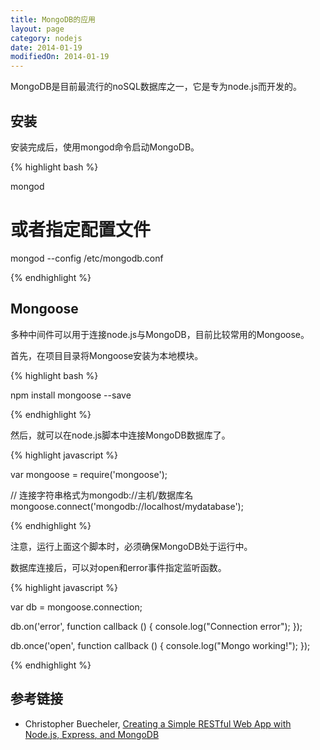 ```yaml
---
title: MongoDB的应用
layout: page
category: nodejs
date: 2014-01-19
modifiedOn: 2014-01-19
---
```


MongoDB是目前最流行的noSQL数据库之一，它是专为node.js而开发的。

## 安装

安装完成后，使用mongod命令启动MongoDB。

{% highlight bash %}

mongod

# 或者指定配置文件
mongod --config /etc/mongodb.conf

{% endhighlight %}

## Mongoose

多种中间件可以用于连接node.js与MongoDB，目前比较常用的Mongoose。

首先，在项目目录将Mongoose安装为本地模块。

{% highlight bash %}

npm install mongoose --save

{% endhighlight %}

然后，就可以在node.js脚本中连接MongoDB数据库了。

{% highlight javascript %}

var mongoose = require('mongoose');

// 连接字符串格式为mongodb://主机/数据库名
mongoose.connect('mongodb://localhost/mydatabase');

{% endhighlight %}

注意，运行上面这个脚本时，必须确保MongoDB处于运行中。

数据库连接后，可以对open和error事件指定监听函数。

{% highlight javascript %}

var db = mongoose.connection;

db.on('error', function callback () {
  console.log("Connection error");
});

db.once('open', function callback () {
  console.log("Mongo working!");
});

{% endhighlight %}

## 参考链接

- Christopher Buecheler, [Creating a Simple RESTful Web App with Node.js, Express, and MongoDB](http://cwbuecheler.com/web/tutorials/2014/restful-web-app-node-express-mongodb/)

